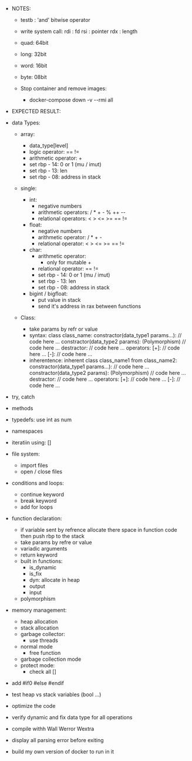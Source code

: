 - NOTES:
    + testb : 'and' bitwise operator
    + write system call:
        rdi : fd
        rsi : pointer
        rdx : length

    + quad: 64bit
    + long: 32bit
    + word: 16bit
    + byte: 08bit

    + Stop container and remove images:
        + docker-compose down -v --rmi all

- EXPECTED RESULT:

- data Types:
    - array:
        + data_type[level]
        - logic operator: == !=
        - arithmetic operator: +
        - set rbp - 14: 0 or 1 (mu / imut)
        - set rbp - 13: len
        - set rbp - 08: address in stack
    
    - single:
        - int:
            - negative numbers
            + arithmetic operators: / * + - % ++ --
            + relational operators: < > <= >= == !=
        - float:
            - negative numbers
            - arithmetic operator: / * + -
            - relational operator: < > <= >= == != 
        - char:
            - arithmetic operator: 
                - only for mutable + 
            + relational operator: == !=
            - set rbp - 14: 0 or 1 (mu / imut)
            - set rbp - 13: len
            - set rbp - 08: address in stack 
        - bigint / bigfloat:
            - put value in stack
            - send it's address in rax between functions

    - Class:
        - take params by refr or value
        - syntax:
            class class_name:
                constractor(data_type1 params...):
                    // code here ...
                constractor(data_type2 params): (Polymorphism)
                    // code here ...
                destractor:
                    // code here ...
                operators:
                    [+]:
                        // code here ...
                    [-]:
                        // code here ...
        - inherentence:
            inherent class class_name1 from class_name2:
                constractor(data_type1 params...):
                    // code here ...
                constractor(data_type2 params): (Polymorphism)
                    // code here ...
                destractor:
                    // code here ...
                operators:
                    [+]:
                        // code here ...
                    [-]:
                        // code here ...
    
- try, catch
- methods
- typedefs: use int as num
- namespaces
- iteratiin using: []

- file system:
    - import files
    - open / close files

- conditions and loops:
    + continue keyword
    + break keyword
    - add for loops
    
- function declaration:
    + if variable sent by refrence allocate there space in function code then push rbp to the stack
    + take params by refre or value
    - variadic arguments
    + return keyword
    - built in functions:
        - is_dynamic
        - is_fix
        - dyn: allocate in heap
        + output
        - input
    - polymorphism

- memory management:
    - heap allocation
    - stack allocation
    - garbage collector:
        - use threads
    - normal mode
        - free function
    - garbage collection mode
    - protect mode:
        - check all []

- add #if0 #else #endif
- test heap vs stack variables (bool ...)
- optimize the code
- verify dynamic and fix data type for all operations
- compile withh Wall Werror Wextra
- display all parsing error before exiting
- build my own version of docker to run in it
